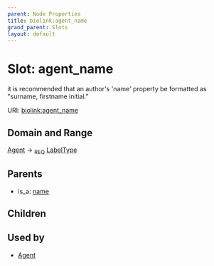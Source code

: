 ```yaml
---
parent: Node Properties
title: biolink:agent_name
grand_parent: Slots
layout: default
---
```


# Slot: agent_name


it is recommended that an author's 'name' property be formatted as "surname, firstname initial."

URI: [biolink:agent_name](https://w3id.org/biolink/vocab/agent_name)

## Domain and Range

[Agent](Agent.md) ->  <sub>REQ</sub> [LabelType](types/LabelType.md)

## Parents

 *  is_a: [name](name.md)

## Children


## Used by

 * [Agent](Agent.md)
